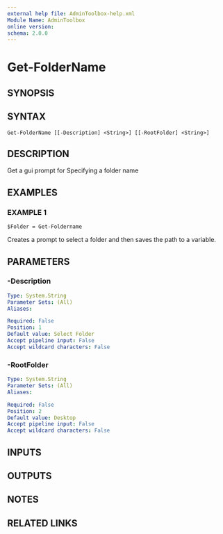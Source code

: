 ```yaml
---
external help file: AdminToolbox-help.xml
Module Name: AdminToolbox
online version:
schema: 2.0.0
---
```


# Get-FolderName

## SYNOPSIS

## SYNTAX

```
Get-FolderName [[-Description] <String>] [[-RootFolder] <String>]
```

## DESCRIPTION
Get a gui prompt for Specifying a folder name

## EXAMPLES

### EXAMPLE 1
```
$Folder = Get-Foldername
```

Creates a prompt to select a folder and then saves the path to a variable.

## PARAMETERS

### -Description


```yaml
Type: System.String
Parameter Sets: (All)
Aliases:

Required: False
Position: 1
Default value: Select Folder
Accept pipeline input: False
Accept wildcard characters: False
```

### -RootFolder


```yaml
Type: System.String
Parameter Sets: (All)
Aliases:

Required: False
Position: 2
Default value: Desktop
Accept pipeline input: False
Accept wildcard characters: False
```

## INPUTS

## OUTPUTS

## NOTES

## RELATED LINKS

